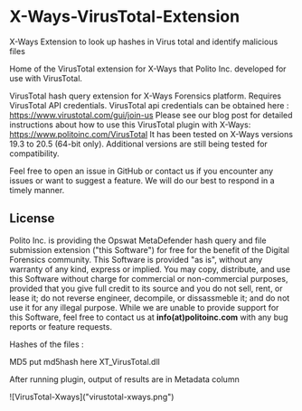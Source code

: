 # X-Ways-VirusTotal-Extension
X-Ways Extension to look up hashes in Virus total and identify malicious files

Home of the VirusTotal extension for X-Ways that Polito Inc. developed for use with VirusTotal.

VirusTotal hash query extension for X-Ways Forensics platform. Requires VirusTotal API credentials.
VirusTotal api credentials can be obtained here : https://www.virustotal.com/gui/join-us
Please see our blog post for detailed instructions about how to use this VirusTotal plugin with X-Ways: https://www.politoinc.com/VirusTotal It has been tested on X-Ways versions 19.3 to 20.5 (64-bit only). Additional versions are still being tested for compatibility. 

Feel free to open an issue in GitHub or contact us if you encounter any issues or want to suggest a feature. We will do our best to respond in a timely manner.

## License
Polito Inc. is providing the Opswat MetaDefender hash query and file submission extension ("this Software") for free for the benefit of the Digital Forensics community. This Software is provided "as is", without any warranty of any kind, express or implied. You may copy, distribute, and use this Software without charge for commercial or non-commercial purposes, provided that you give full credit to its source and you do not sell, rent, or lease it; do not reverse engineer, decompile, or dissassmeble it; and do not use it for any illegal purpose. While we are unable to provide support for this Software, feel free to contact us at  <b>info(at)politoinc.com</b>  with any bug reports or feature requests.
<p>Hashes of the files : 

<p>  MD5      put md5hash here                  XT_VirusTotal.dll
<p> After running plugin, output of results are in Metadata column
<p>
<!-- See blog post here for more details and instructions for how to use this extension in X-Ways: -->
<!-- <img src="https://github.com/PolitoInc/X-Ways-VirusTotal-Extension/raw/main/virustotal-xways.png"> -->
![VirusTotal-Xways]("virustotal-xways.png")
